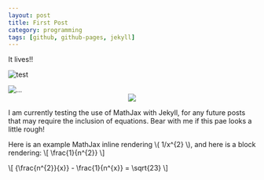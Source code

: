 ```yaml
---
layout: post
title: First Post
category: programming
tags: [github, github-pages, jekyll]
---
```


It lives!!

![test](https://github.com/enally/enally.github.io/blob/master/images/jekyll-logo.png?raw=true)

<img align="center" src="https://github.com/enally/enally.github.io/blob/master/images/jekyll-logo.png?raw=true" alt="...">

<div style="text-align:center"><img src ="https://github.com/enally/enally.github.io/blob/master/images/jekyll-logo.png?raw=true" /></div>

I am currently testing the use of MathJax with Jekyll, for any future posts that may require the inclusion of equations. Bear with me if this pae looks a little rough!

Here is an example MathJax inline rendering \\( 1/x^{2} \\), and here is a block rendering: 
\\[ \frac{1}{n^{2}} \\]

\\[ {\frac{n^{2}}{x}} - \frac{1}{n^{x}} = \sqrt{23} \\]
